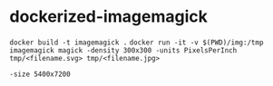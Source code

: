 # dockerized-imagemagick

`docker build -t imagemagick .`
`docker run -it -v $(PWD)/img:/tmp imagemagick magick -density 300x300 -units PixelsPerInch tmp/<filename.svg> tmp/<filename.jpg>`

`-size 5400x7200`
